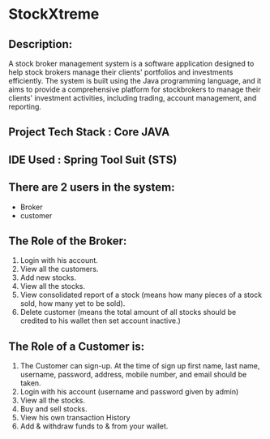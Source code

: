 # StockXtreme
<!-- [![MasterHead](https://drive.google.com/file/d/1Fys6yRMyprAhGFtIIq6RqIBCAyhguEyx/view?usp=share_link)] -->
<!-- ![image](https://drive.google.com/file/d/1Fys6yRMyprAhGFtIIq6RqIBCAyhguEyx/view?usp=share_link) -->
<!-- <img align="right" alt="Coding" width="400" src="https://drive.google.com/file/d/1Fys6yRMyprAhGFtIIq6RqIBCAyhguEyx/view?usp=share_link"; -->

## Description:
  A stock broker management system is a software application designed to help stock brokers manage their clients' portfolios and investments efficiently. The system is built using the Java programming language, and it aims to provide a comprehensive platform for stockbrokers to manage their clients' investment activities, including trading, account management, and reporting.
  
## Project Tech Stack : Core JAVA
## IDE Used : Spring Tool Suit (STS)

## There are 2 users in the system:
- Broker
- customer

## The Role of the Broker:
1. Login with his account.
2. View all the customers.
3. Add new stocks.
4. View all the stocks.
5. View consolidated report of a stock (means how many pieces of a stock sold, how
many yet to be sold).
6. Delete customer (means the total amount of all stocks should be credited to his
wallet then set account inactive.)


## The Role of a Customer is:
1. The Customer can sign-up. At the time of sign up first name, last name, username,
password, address, mobile number, and email should be taken.
2. Login with his account (username and password given by admin)
3. View all the stocks.
4. Buy and sell stocks.
5. View his own transaction History
6. Add & withdraw funds to & from your wallet.
